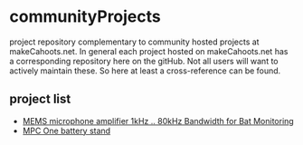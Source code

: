 # communityProjects
project repository complementary to community hosted projects at makeCahoots.net.
In general each project hosted on makeCahoots.net has a corresponding repository here on the gitHub. 
Not all users will want to actively maintain these. So here at least a cross-reference can be found.

## project list

* [MEMS microphone amplifier 1kHz .. 80kHz Bandwidth for Bat Monitoring](https://dev.makecahoots.net/index.php/projects-guest/bat-monitor-mems-microphone-and-amplifier-1khz-80khz-bandwidth)
* [MPC One battery stand](https://dev.makecahoots.net/index.php/projects-guest/mpc-one-battery-stand)

